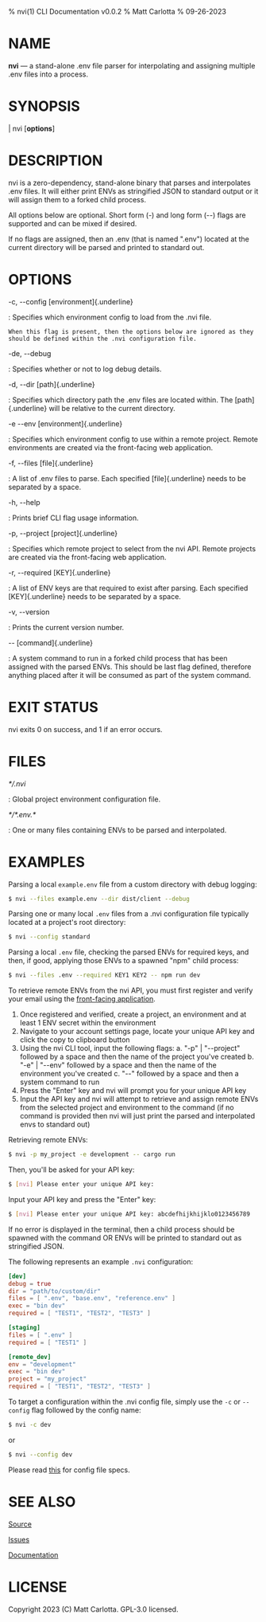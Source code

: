 % nvi(1) CLI Documentation v0.0.2 
% Matt Carlotta
% 09-26-2023

# NAME

**nvi** — a stand-alone .env file parser for interpolating and assigning multiple .env files into a process.

# SYNOPSIS

| nvi \[**options**]

# DESCRIPTION

nvi is a zero-dependency, stand-alone binary that parses and interpolates .env files.
It will either print ENVs as stringified JSON to standard output or it will
assign them to a forked child process. 

All options below are optional. Short form (-) and long form (\--) flags are supported 
and can be mixed if desired.

If no flags are assigned, then an .env (that is named ".env") located at the current 
directory will be parsed and printed to standard out.

# OPTIONS

-c, \--config [environment]{.underline}

:  Specifies which environment config to load from the .nvi file. 

    When this flag is present, then the options below are ignored as they should be defined within the .nvi configuration file.

-de, \--debug

:   Specifies whether or not to log debug details.

-d, \--dir [path]{.underline}

:   Specifies which directory path the .env files are located within. The [path]{.underline} will be relative to the current directory.

-e  \--env [environment]{.underline}

:   Specifies which environment config to use within a remote project. Remote environments are created via the front-facing web application.

-f, \--files [file]{.underline}

:   A list of .env files to parse. Each specified [file]{.underline} needs to be separated by a space.

-h, \--help

:   Prints brief CLI flag usage information.

-p, \--project [project]{.underline}

:   Specifies which remote project to select from the nvi API. Remote projects are created via the front-facing web application.

-r, \--required [KEY]{.underline}

:   A list of ENV keys are that required to exist after parsing. Each specified [KEY]{.underline} needs to be separated by a space.

-v, \--version

:   Prints the current version number.

\-- [command]{.underline}

:   A system command to run in a forked child process that has been assigned with the parsed ENVs. This should be last flag defined, therefore anything placed after it will be consumed as part of the system command.

# EXIT STATUS

nvi exits 0 on success, and 1 if an error occurs.

# FILES

*\*/.nvi*

:   Global project environment configuration file.

*\*/\*.env.\**

:   One or many files containing ENVs to be parsed and interpolated.

# EXAMPLES

Parsing a local `example.env` file from a custom directory with debug logging:
```bash
$ nvi --files example.env --dir dist/client --debug
```

Parsing one or many local `.env` files from a .nvi configuration file typically located at a project's root directory:
```bash
$ nvi --config standard
```

Parsing a local `.env` file, checking the parsed ENVs for required keys, and then, if good, applying those ENVs to a spawned "npm" child process:
```bash
$ nvi --files .env --required KEY1 KEY2 -- npm run dev
```

To retrieve remote ENVs from the nvi API, you must first register and verify your email using the [front-facing application](https://github.com/mattcarlotta/nvi-app). 

1. Once registered and verified, create a project, an environment and at least 1 ENV secret within the environment
2. Navigate to your account settings page, locate your unique API key and click the copy to clipboard button
3. Using the nvi CLI tool, input the following flags:
    a. "-p" | "--project" followed by a space and then the name of the project you've created
    b. "-e" | "--env" followed by a space and then the name of the environment you've created
    c. "--" followed by a space and then a system command to run 
4. Press the "Enter" key and nvi will prompt you for your unique API key
5. Input the API key and nvi will attempt to retrieve and assign remote ENVs from the selected project and environment to the command (if no command is provided then nvi will just print the parsed and interpolated envs to standard out)

Retrieving remote ENVs:
```bash
$ nvi -p my_project -e development -- cargo run
```

Then, you'll be asked for your API key:
```bash
$ [nvi] Please enter your unique API key: 
```

Input your API key and press the "Enter" key:
```bash
$ [nvi] Please enter your unique API key: abcdefhijkhijklo0123456789
```

If no error is displayed in the terminal, then a child process should be spawned with the command OR ENVs will be printed to standard out as stringified JSON.

The following represents an example `.nvi` configuration:
```toml
[dev]
debug = true
dir = "path/to/custom/dir"
files = [ ".env", "base.env", "reference.env" ]
exec = "bin dev"
required = [ "TEST1", "TEST2", "TEST3" ]

[staging]
files = [ ".env" ]
required = [ "TEST1" ]

[remote_dev]
env = "development"
exec = "bin dev"
project = "my_project"
required = [ "TEST1", "TEST2", "TEST3" ]
```

To target a configuration within the .nvi config file, simply use the `-c` or `--config` flag followed by the config name:
```bash
$ nvi -c dev
```
or
```bash
$ nvi --config dev
```

Please read [this](https://github.com/mattcarlotta/nvi#what-are-the-nvi-configuration-file-specs) for config file specs.

# SEE ALSO
[Source](https://github.com/mattcarlotta/nvi)

[Issues](https://github.com/mattcarlotta/nvi/issues)

[Documentation](https://github.com/mattcarlotta/nvi#README)

# LICENSE

Copyright 2023 (C) Matt Carlotta. GPL-3.0 licensed.
